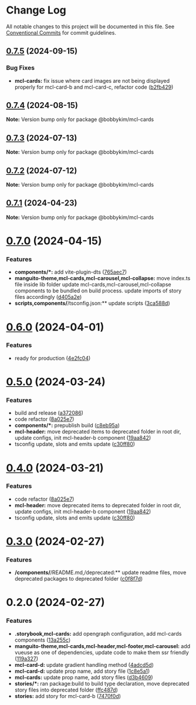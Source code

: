 # Change Log

All notable changes to this project will be documented in this file.
See [Conventional Commits](https://conventionalcommits.org) for commit guidelines.

## [0.7.5](https://github.com/bobbykim89/manguito-component-library/compare/@bobbykim/mcl-cards@0.7.4...@bobbykim/mcl-cards@0.7.5) (2024-09-15)


### Bug Fixes

* **mcl-cards:** fix issue where card images are not being displayed properly for mcl-card-b and mcl-card-c, refactor code ([b2fb429](https://github.com/bobbykim89/manguito-component-library/commit/b2fb42905af5c7fd53e7d3bfe7a530d45d8c8bac))





## [0.7.4](https://github.com/bobbykim89/manguito-component-library/compare/@bobbykim/mcl-cards@0.7.3...@bobbykim/mcl-cards@0.7.4) (2024-08-15)

**Note:** Version bump only for package @bobbykim/mcl-cards





## [0.7.3](https://github.com/bobbykim89/manguito-component-library/compare/@bobbykim/mcl-cards@0.7.2...@bobbykim/mcl-cards@0.7.3) (2024-07-13)

**Note:** Version bump only for package @bobbykim/mcl-cards





## [0.7.2](https://github.com/bobbykim89/manguito-component-library/compare/@bobbykim/mcl-cards@0.7.1...@bobbykim/mcl-cards@0.7.2) (2024-07-12)

**Note:** Version bump only for package @bobbykim/mcl-cards





## [0.7.1](https://github.com/bobbykim89/manguito-component-library/compare/@bobbykim/mcl-cards@0.7.0...@bobbykim/mcl-cards@0.7.1) (2024-04-23)

**Note:** Version bump only for package @bobbykim/mcl-cards





# [0.7.0](https://github.com/bobbykim89/manguito-component-library/compare/@bobbykim/mcl-cards@0.6.0...@bobbykim/mcl-cards@0.7.0) (2024-04-15)


### Features

* **components/*:** add vite-plugin-dts ([765aec7](https://github.com/bobbykim89/manguito-component-library/commit/765aec738227b68b8483f8b3e02d1bd191b90f20))
* **manguito-theme,mcl-cards,mcl-carousel,mcl-collapse:** move index.ts file inside lib folder update mcl-cards,mcl-carousel,mcl-collapse components to be bundled on build process. update imports of story files accordingly ([d405a2e](https://github.com/bobbykim89/manguito-component-library/commit/d405a2e81deef1ea28e6fdb4fceb90398c56e467))
* **scripts,components/**/tsconfig.json:** update scripts ([3ca588d](https://github.com/bobbykim89/manguito-component-library/commit/3ca588d692a2b9b685a1804696b1722d5f9fd874))





# [0.6.0](https://github.com/bobbykim89/manguito-component-library/compare/@bobbykim/mcl-cards@0.5.0...@bobbykim/mcl-cards@0.6.0) (2024-04-01)


### Features

* ready for production ([4e2fc04](https://github.com/bobbykim89/manguito-component-library/commit/4e2fc048edd67791b4e917e0a764f301d4c610cb))





# [0.5.0](https://github.com/bobbykim89/manguito-component-library/compare/@bobbykim/mcl-cards@0.3.0...@bobbykim/mcl-cards@0.5.0) (2024-03-24)


### Features

* build and release ([a372086](https://github.com/bobbykim89/manguito-component-library/commit/a3720861fb40dd6ec1d0e3dda1f06e2479967432))
* code refactor ([8a025e7](https://github.com/bobbykim89/manguito-component-library/commit/8a025e7cf870ff3dd0cb35878a08793e99ec5cef))
* **components/*:** prepublish build ([c8eb95a](https://github.com/bobbykim89/manguito-component-library/commit/c8eb95a0ede6727bf183d2e9ad634ae64af1411d))
* **mcl-header:** move deprecated items to deprecated folder in root dir, update configs, init mcl-header-b component ([19aa842](https://github.com/bobbykim89/manguito-component-library/commit/19aa842faa7f1594f7be030b97d5093014efe7cb))
* tsconfig update, slots and emits update ([c30ff80](https://github.com/bobbykim89/manguito-component-library/commit/c30ff804c961d205ac097e20cd51285a15ca8966))





# [0.4.0](https://github.com/bobbykim89/manguito-component-library/compare/@bobbykim/mcl-cards@0.3.0...@bobbykim/mcl-cards@0.4.0) (2024-03-21)


### Features

* code refactor ([8a025e7](https://github.com/bobbykim89/manguito-component-library/commit/8a025e7cf870ff3dd0cb35878a08793e99ec5cef))
* **mcl-header:** move deprecated items to deprecated folder in root dir, update configs, init mcl-header-b component ([19aa842](https://github.com/bobbykim89/manguito-component-library/commit/19aa842faa7f1594f7be030b97d5093014efe7cb))
* tsconfig update, slots and emits update ([c30ff80](https://github.com/bobbykim89/manguito-component-library/commit/c30ff804c961d205ac097e20cd51285a15ca8966))





# [0.3.0](https://github.com/bobbykim89/manguito-component-library/compare/@bobbykim/mcl-cards@0.2.0...@bobbykim/mcl-cards@0.3.0) (2024-02-27)


### Features

* **/components/**/README.md,/deprecated:** update readme files, move deprecated packages to deprecated folder ([c0f8f7d](https://github.com/bobbykim89/manguito-component-library/commit/c0f8f7df158b8fcd99b4e3d191e02e3c8a9c144d))





# 0.2.0 (2024-02-27)


### Features

* **.storybook,mcl-cards:** add opengraph configuration, add mcl-cards components ([13a255c](https://github.com/bobbykim89/manguito-component-library/commit/13a255c26048ccc56ed837ebac0281ee23aaa03e))
* **manguito-theme,mcl-cards,mcl-header,mcl-footer,mcl-carousel:** add vueuse as one of dependencies, update code to make them ssr friendly ([119a327](https://github.com/bobbykim89/manguito-component-library/commit/119a327adf1ca9866e6ac063bce5acd4790db612))
* **mcl-card-d:** update gradient handling method ([4adcd5d](https://github.com/bobbykim89/manguito-component-library/commit/4adcd5d8522a761485ff09e3334ed3cd2bb50ac1))
* **mcl-card-d:** update prop name, add story file ([1c8e5a1](https://github.com/bobbykim89/manguito-component-library/commit/1c8e5a1fde09070e5366155b0d899cbc5d5348a4))
* **mcl-cards:** update prop name, add story files ([d3b4609](https://github.com/bobbykim89/manguito-component-library/commit/d3b460968bfd4cb8213e29b16da8f615477e4487))
* **stories/*:** ran package:build to build type declaration, move deprecated story files into deprecated folder ([ffc487d](https://github.com/bobbykim89/manguito-component-library/commit/ffc487dbcc093be7a3ccfeae98c5e10e8372a0e3))
* **stories:** add story for mcl-card-b ([7470f0d](https://github.com/bobbykim89/manguito-component-library/commit/7470f0ddee5b3ba3c9f5c37e52bd37f6a1a75202))

